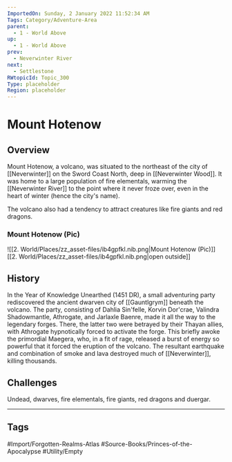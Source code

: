 ```yaml
---
ImportedOn: Sunday, 2 January 2022 11:52:34 AM
Tags: Category/Adventure-Area
parent:
  - 1 - World Above
up:
  - 1 - World Above
prev:
  - Neverwinter River
next:
  - Settlestone
RWtopicId: Topic_300
Type: placeholder
Region: placeholder
---
```

# Mount Hotenow
## Overview
Mount Hotenow, a volcano, was situated to the northeast of the city of [[Neverwinter]] on the Sword Coast North, deep in [[Neverwinter Wood]]. It was home to a large population of fire elementals, warming the [[Neverwinter River]] to the point where it never froze over, even in the heart of winter (hence the city's name).

The volcano also had a tendency to attract creatures like fire giants and red dragons.

### Mount Hotenow (Pic)
![[2. World/Places/zz_asset-files/ib4gpfkl.nib.png|Mount Hotenow (Pic)]]
[[2. World/Places/zz_asset-files/ib4gpfkl.nib.png|open outside]]

## History
In the Year of Knowledge Unearthed (1451 DR), a small adventuring party rediscovered the ancient dwarven city of [[Gauntlgrym]] beneath the volcano. The party, consisting of Dahlia Sin'felle, Korvin Dor'crae, Valindra Shadowmantle, Athrogate, and Jarlaxle Baenre, made it all the way to the legendary forges. There, the latter two were betrayed by their Thayan allies, with Athrogate hypnotically forced to activate the forge. This briefly awoke the primordial Maegera, who, in a fit of rage, released a burst of energy so powerful that it forced the eruption of the volcano. The resultant earthquake and combination of smoke and lava destroyed much of [[Neverwinter]], killing thousands.

## Challenges
Undead, dwarves, fire elementals, fire giants, red dragons and duergar.


---
## Tags
#Import/Forgotten-Realms-Atlas #Source-Books/Princes-of-the-Apocalypse #Utility/Empty

